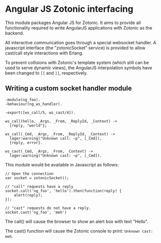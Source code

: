 Angular JS Zotonic interfacing
==============================

This module packages Angular JS for Zotonic. It aims to provide all
functionality required to write AngularJS applications with Zotonic as
the backend.

All interactive communcation goes through a special websocket
handler. A javascript interface (the "zotonicSocket" service) is
provided to allow cast/call style interactions with Erlang.

To prevent collisions with Zotonic's template system (which still can
be used to serve dynamic views), the AngularJS interpolation symbols have been changed to `[[` and `]]`, respectively.


Writing a custom socket handler module
--------------------------------------

    -module(ng_foo).
    -behaviour(ng_ws_handler).

    -export([ws_call/5, ws_cast/4]).

    ws_call(hello, _Args, _From, _ReplyId, _Context) ->
      {reply, "world"};

    ws_call(_Cmd, _Args, _From, _ReplyId, _Context) ->
      lager:warning("Unknown call: ~p", [_Cmd]),
      {reply, error}.

    ws_cast(_Cmd, _Args, _From, _Context) ->
      lager:warning("Unknown cast: ~p", [_Cmd]).

This module would be available in Javascript as follows:

    // Open the connection
    var socket = zotonicSocket();

    // "call" requests have a reply
    socket.call('ng_foo', 'hello').then(function(reply) {
        alert(reply);
    });

    // "cast" requests do not have a reply.
    socket.cast('ng_foo', 'meh')

The call() will cause the browser to show an alert box with text
"Hello".

The cast() function will cause the Zotonic console to print: `Unknown
cast: meh`.
